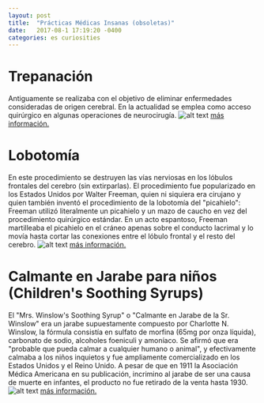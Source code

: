 ```yaml
---
layout: post
title:  "Prácticas Médicas Insanas (obsoletas)"
date:   2017-08-1 17:19:20 -0400
categories: es curiosities
---
```


# Trepanación
Antiguamente se realizaba con el objetivo de eliminar enfermedades consideradas de origen cerebral. En la actualidad se emplea como acceso quirúrgico en algunas operaciones de neurocirugía.
![alt text](http://soopproject.tk/assets/img/trepanning.jpg "Trepanning")
[más información.](https://en.wikipedia.org/wiki/Trepanning)

# Lobotomía
En este procedimiento se destruyen las vías nerviosas en los lóbulos frontales del cerebro (sin extirparlas). El procedimiento fue popularizado en los Estados Unidos por Walter Freeman, quien ni siquiera era cirujano y quien también inventó el procedimiento de la lobotomía del "picahielo": Freeman utilizó literalmente un picahielo y un mazo de caucho en vez del procedimiento quirúrgico estándar. En un acto espantoso, Freeman martilleaba el picahielo en el cráneo apenas sobre el conducto lacrimal y lo movía hasta cortar las conexiones entre el lóbulo frontal y el resto del cerebro.
![alt text](http://soopproject.tk/assets/img/lobotomy.jpg "Children's Soothing Syrups")
[más información.](https://en.wikipedia.org/wiki/Lobotomy)

# Calmante en Jarabe para niños (Children's Soothing Syrups)
El "Mrs. Winslow's Soothing Syrup" o "Calmante en Jarabe de la Sr. Winslow" era un jarabe supuestamente compuesto por Charlotte N. Winslow, la fórmula consistía en sulfato de morfina (65mg por onza líquida), carbonato de sodio, alcoholes foeniculi y amoníaco. Se afirmó que era "probable que pueda calmar a cualquier humano o animal", y efectivamente calmaba a los niños inquietos y fue ampliamente comercializado en los Estados Unidos y el Reino Unido. A pesar de que en 1911 la Asociación Médica Americana en su publicación, incrimino al jarabe de ser una causa de muerte en infantes, el producto no fue retirado de la venta hasta 1930. 
![alt text](http://soopproject.tk/assets/img/childrens-soothing-syrups.jpg "Children's Soothing Syrups")
[más información.](https://en.wikipedia.org/wiki/Mrs._Winslow%27s_Soothing_Syrup)
